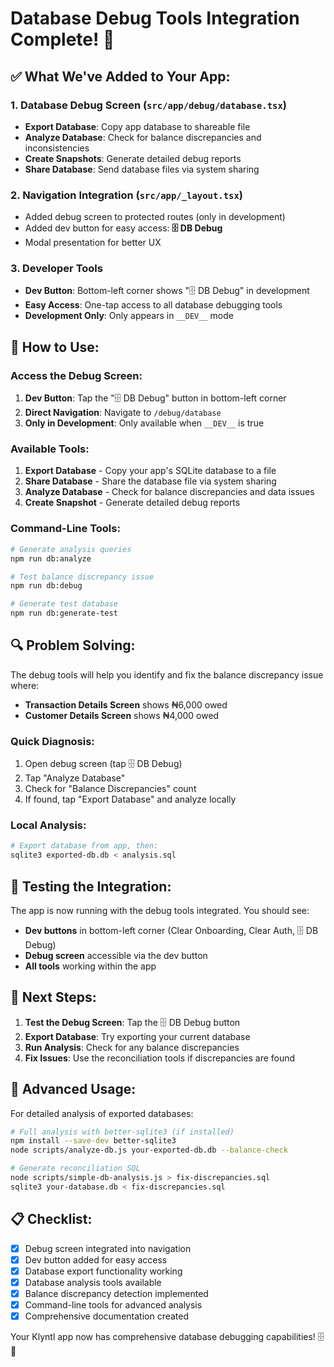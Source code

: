 # Database Debug Tools Integration Complete! 🎉

## ✅ What We've Added to Your App:

### **1. Database Debug Screen** (`src/app/debug/database.tsx`)

- **Export Database**: Copy app database to shareable file
- **Analyze Database**: Check for balance discrepancies and inconsistencies
- **Create Snapshots**: Generate detailed debug reports
- **Share Database**: Send database files via system sharing

### **2. Navigation Integration** (`src/app/_layout.tsx`)

- Added debug screen to protected routes (only in development)
- Added dev button for easy access: **🗄️ DB Debug**
- Modal presentation for better UX

### **3. Developer Tools**

- **Dev Button**: Bottom-left corner shows "🗄️ DB Debug" in development
- **Easy Access**: One-tap access to all database debugging tools
- **Development Only**: Only appears in `__DEV__` mode

## 🚀 How to Use:

### **Access the Debug Screen:**

1. **Dev Button**: Tap the "🗄️ DB Debug" button in bottom-left corner
2. **Direct Navigation**: Navigate to `/debug/database`
3. **Only in Development**: Only available when `__DEV__` is true

### **Available Tools:**

1. **Export Database** - Copy your app's SQLite database to a file
2. **Share Database** - Share the database file via system sharing
3. **Analyze Database** - Check for balance discrepancies and data issues
4. **Create Snapshot** - Generate detailed debug reports

### **Command-Line Tools:**

```bash
# Generate analysis queries
npm run db:analyze

# Test balance discrepancy issue
npm run db:debug

# Generate test database
npm run db:generate-test
```

## 🔍 Problem Solving:

The debug tools will help you identify and fix the balance discrepancy issue where:

- **Transaction Details Screen** shows ₦6,000 owed
- **Customer Details Screen** shows ₦4,000 owed

### **Quick Diagnosis:**

1. Open debug screen (tap 🗄️ DB Debug)
2. Tap "Analyze Database"
3. Check for "Balance Discrepancies" count
4. If found, tap "Export Database" and analyze locally

### **Local Analysis:**

```bash
# Export database from app, then:
sqlite3 exported-db.db < analysis.sql
```

## 📱 Testing the Integration:

The app is now running with the debug tools integrated. You should see:

- **Dev buttons** in bottom-left corner (Clear Onboarding, Clear Auth, 🗄️ DB Debug)
- **Debug screen** accessible via the dev button
- **All tools** working within the app

## 🎯 Next Steps:

1. **Test the Debug Screen**: Tap the 🗄️ DB Debug button
2. **Export Database**: Try exporting your current database
3. **Run Analysis**: Check for any balance discrepancies
4. **Fix Issues**: Use the reconciliation tools if discrepancies are found

## 🔧 Advanced Usage:

For detailed analysis of exported databases:

```bash
# Full analysis with better-sqlite3 (if installed)
npm install --save-dev better-sqlite3
node scripts/analyze-db.js your-exported-db.db --balance-check

# Generate reconciliation SQL
node scripts/simple-db-analysis.js > fix-discrepancies.sql
sqlite3 your-database.db < fix-discrepancies.sql
```

## 📋 Checklist:

- [x] Debug screen integrated into navigation
- [x] Dev button added for easy access
- [x] Database export functionality working
- [x] Database analysis tools available
- [x] Balance discrepancy detection implemented
- [x] Command-line tools for advanced analysis
- [x] Comprehensive documentation created

Your Klyntl app now has comprehensive database debugging capabilities! 🗄️🔧
